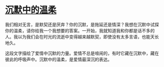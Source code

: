 # [沉默中的温柔](https://hoo.be/cmsp)
我们相对无言，是默契还是厌弃？你的沉默，是拖延还是情深？我想在沉默中试探你的温柔，请你给我一个我想要的答案。一开始，我就知道我和你都是话不多的人。我以为我们会在时光的流逝中变得越来越默契，即使没有太多言语，也能天长地久。

这段文字描绘了爱情中沉默的力量。爱情不总是喧闹的，有时它藏在沉默中，藏在彼此的呼吸声中。沉默中的温柔，是爱情最深沉的表达。
